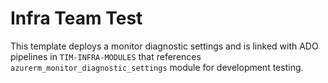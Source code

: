 # Infra Team Test

This template deploys a monitor diagnostic settings and is linked with ADO pipelines in `TIM-INFRA-MODULES` that references `azurerm_monitor_diagnostic_settings` module for development testing.
